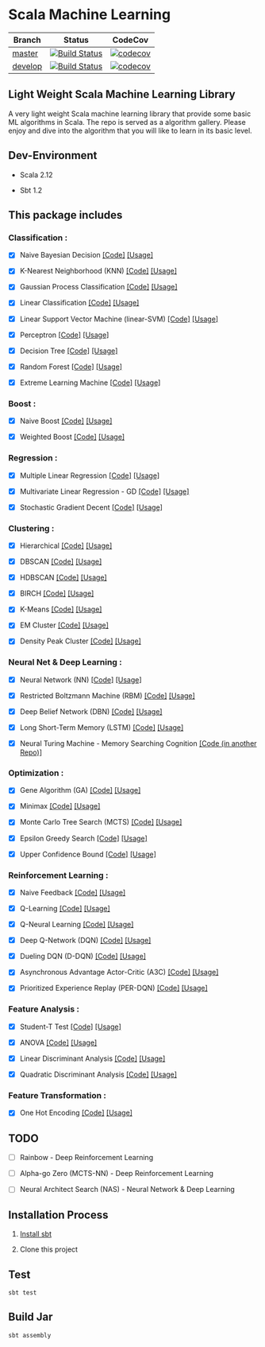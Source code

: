 # Scala Machine Learning

Branch | Status | CodeCov
-|-|-
[master](https://github.com/wei-1/scala-machine-learning/tree/master) | [![Build Status](https://travis-ci.org/Wei-1/Scala-Machine-Learning.svg?branch=master)](https://travis-ci.org/Wei-1/Scala-Machine-Learning) | [![codecov](https://codecov.io/gh/Wei-1/Scala-Machine-Learning/branch/master/graph/badge.svg)](https://codecov.io/gh/Wei-1/Scala-Machine-Learning)
[develop](https://github.com/wei-1/scala-machine-learning/tree/develop) | [![Build Status](https://travis-ci.org/Wei-1/Scala-Machine-Learning.svg?branch=develop)](https://travis-ci.org/Wei-1/Scala-Machine-Learning) | [![codecov](https://codecov.io/gh/Wei-1/Scala-Machine-Learning/branch/develop/graph/badge.svg)](https://codecov.io/gh/Wei-1/Scala-Machine-Learning)


## Light Weight Scala Machine Learning Library

A very light weight Scala machine learning library that provide some basic ML algorithms in Scala. The repo is served as a algorithm gallery. Please enjoy and dive into the algorithm that you will like to learn in its basic level.


## Dev-Environment

- Scala 2.12

- Sbt 1.2


## This package includes

### Classification :

- [x] Naive Bayesian Decision [[Code]](src/main/scala/algorithm/classification/BayesianDecision.scala) [[Usage]](src/test/scala/algorithm/classification/BayesianDecisionTest.scala)

- [x] K-Nearest Neighborhood (KNN) [[Code]](src/main/scala/algorithm/classification/KNN.scala) [[Usage]](src/test/scala/algorithm/classification/KNNTest.scala)

- [x] Gaussian Process Classification [[Code]](src/main/scala/algorithm/classification/GaussianProcess.scala) [[Usage]](src/test/scala/algorithm/classification/GaussianProcessTest.scala)

- [x] Linear Classification [[Code]](src/main/scala/algorithm/classification/LinearClassification.scala) [[Usage]](src/test/scala/algorithm/classification/LinearClassificationTest.scala)

- [x] Linear Support Vector Machine (linear-SVM) [[Code]](src/main/scala/algorithm/classification/LinearSVM.scala) [[Usage]](src/test/scala/algorithm/classification/LinearSVMTest.scala)

- [x] Perceptron [[Code]](src/main/scala/algorithm/classification/Perceptron.scala) [[Usage]](src/test/scala/algorithm/classification/PerceptronTest.scala)

- [x] Decision Tree [[Code]](src/main/scala/algorithm/classification/DecisionTree.scala) [[Usage]](src/test/scala/algorithm/classification/DecisionTreeTest.scala)

- [x] Random Forest [[Code]](src/main/scala/algorithm/classification/RandomForest.scala) [[Usage]](src/test/scala/algorithm/classification/RandomForestTest.scala)

- [x] Extreme Learning Machine [[Code]](src/main/scala/algorithm/classification/ExtremeLearning.scala) [[Usage]](src/test/scala/algorithm/classification/ExtremeLearningTest.scala)

### Boost :

- [x] Naive Boost [[Code]](src/main/scala/algorithm/classification/NaiveBoost.scala) [[Usage]](src/test/scala/algorithm/classification/NaiveBoostTest.scala)

- [x] Weighted Boost [[Code]](src/main/scala/algorithm/classification/WeightedBoost.scala) [[Usage]](src/test/scala/algorithm/classification/WeightedBoostTest.scala)

### Regression :

- [x] Multiple Linear Regression [[Code]](src/main/scala/algorithm/regression/MultipleLinearRegression.scala) [[Usage]](src/test/scala/algorithm/regression/MultipleLinearRegressionTest.scala)

- [x] Multivariate Linear Regression - GD [[Code]](src/main/scala/algorithm/regression/MultivariateLinearRegression.scala) [[Usage]](src/test/scala/algorithm/regression/MultivariateLinearRegressionTest.scala)

- [x] Stochastic Gradient Decent [[Code]](src/main/scala/algorithm/regression/MultivariateLinearRegression.scala) [[Usage]](src/test/scala/algorithm/regression/MultivariateLinearRegressionTest.scala)

### Clustering :

- [x] Hierarchical [[Code]](src/main/scala/algorithm/clustering/Hierarchical.scala) [[Usage]](src/test/scala/algorithm/clustering/HierarchicalTest.scala)

- [x] DBSCAN [[Code]](src/main/scala/algorithm/clustering/DBSCAN.scala) [[Usage]](src/test/scala/algorithm/clustering/DBSCANTest.scala)

- [x] HDBSCAN [[Code]](src/main/scala/algorithm/clustering/HDBSCAN.scala) [[Usage]](src/test/scala/algorithm/clustering/HDBSCANTest.scala)

- [x] BIRCH [[Code]](src/main/scala/algorithm/clustering/BIRCH.scala) [[Usage]](src/test/scala/algorithm/clustering/BIRCHTest.scala)

- [x] K-Means [[Code]](src/main/scala/algorithm/clustering/KMean.scala) [[Usage]](src/test/scala/algorithm/clustering/KMeanTest.scala)

- [x] EM Cluster [[Code]](src/main/scala/algorithm/clustering/EMCluster.scala) [[Usage]](src/test/scala/algorithm/clustering/EMClusterTest.scala)

- [x] Density Peak Cluster [[Code]](src/main/scala/algorithm/clustering/DensityPeakCluster.scala) [[Usage]](src/test/scala/algorithm/clustering/DensityPeakClusterTest.scala)

### Neural Net & Deep Learning :

- [x] Neural Network (NN) [[Code]](src/main/scala/algorithm/deeplearning/NeuralNetwork.scala) [[Usage]](src/test/scala/algorithm/deeplearning/NeuralNetworkTest.scala)

- [x] Restricted Boltzmann Machine (RBM) [[Code]](src/main/scala/algorithm/deeplearning/RBM.scala) [[Usage]](src/test/scala/algorithm/deeplearning/RBMTest.scala)

- [x] Deep Belief Network (DBN) [[Code]](src/main/scala/algorithm/deeplearning/DBN.scala) [[Usage]](src/test/scala/algorithm/deeplearning/DBNTest.scala)

- [x] Long Short-Term Memory (LSTM) [[Code]](src/main/scala/algorithm/deeplearning/LSTM.scala) [[Usage]](src/test/scala/algorithm/deeplearning/LSTMTest.scala)

- [x] Neural Turing Machine - Memory Searching Cognition [[Code (in another Repo)]](https://github.com/Wei-1/Scala-NTM)

### Optimization :

- [x] Gene Algorithm (GA) [[Code]](src/main/scala/algorithm/optimization/GeneAlgorithm.scala) [[Usage]](src/test/scala/algorithm/optimization/GeneAlgorithmTest.scala)

- [x] Minimax [[Code]](src/main/scala/algorithm/optimization/Minimax.scala) [[Usage]](src/test/scala/algorithm/optimization/Minimax.scala)

- [x] Monte Carlo Tree Search (MCTS) [[Code]](src/main/scala/algorithm/optimization/MCTS.scala) [[Usage]](src/test/scala/algorithm/optimization/MCTSTest.scala)

- [x] Epsilon Greedy Search [[Code]](src/main/scala/algorithm/optimization/EpsilonGreedy.scala) [[Usage]](src/test/scala/algorithm/optimization/EpsilonGreedyTest.scala)

- [x] Upper Confidence Bound [[Code]](src/main/scala/algorithm/optimization/UpperConfidenceBound.scala) [[Usage]](src/test/scala/algorithm/optimization/UpperConfidenceBoundTest.scala)

### Reinforcement Learning :

- [x] Naive Feedback [[Code]](src/main/scala/algorithm/reinforcement/NaiveFeedback.scala) [[Usage]](src/test/scala/algorithm/reinforcement/NaiveFeedbackTest.scala)

- [x] Q-Learning [[Code]](src/main/scala/algorithm/reinforcement/QLearning.scala) [[Usage]](src/test/scala/algorithm/reinforcement/QLearningTest.scala)

- [x] Q-Neural Learning [[Code]](src/main/scala/algorithm/reinforcement/QNeuralLearning.scala) [[Usage]](src/test/scala/algorithm/reinforcement/QNeuralLearningTest.scala)

- [x] Deep Q-Network (DQN) [[Code]](src/main/scala/algorithm/reinforcement/DQN.scala) [[Usage]](src/test/scala/algorithm/reinforcement/DQNTest.scala)

- [x] Dueling DQN (D-DQN) [[Code]](src/main/scala/algorithm/reinforcement/DDQN.scala) [[Usage]](src/test/scala/algorithm/reinforcement/DDQNTest.scala)

- [x] Asynchronous Advantage Actor-Critic (A3C) [[Code]](src/main/scala/algorithm/reinforcement/A3C.scala) [[Usage]](src/test/scala/algorithm/reinforcement/A3CTest.scala)

- [x] Prioritized Experience Replay (PER-DQN) [[Code]](src/main/scala/algorithm/reinforcement/PER.scala) [[Usage]](src/test/scala/algorithm/reinforcement/PERTest.scala)

### Feature Analysis :

- [x] Student-T Test [[Code]](src/main/scala/algorithm/analysis/StudentT.scala) [[Usage]](src/test/scala/algorithm/analysis/StudentTTest.scala)

- [x] ANOVA [[Code]](src/main/scala/algorithm/analysis/ANOVA.scala) [[Usage]](src/test/scala/algorithm/analysis/ANOVATest.scala)

- [x] Linear Discriminant Analysis [[Code]](src/main/scala/algorithm/analysis/LDA.scala) [[Usage]](src/test/scala/algorithm/analysis/LDATest.scala)

- [x] Quadratic Discriminant Analysis [[Code]](src/main/scala/algorithm/analysis/QDA.scala) [[Usage]](src/test/scala/algorithm/analysis/QDATest.scala)

### Feature Transformation :

- [x] One Hot Encoding [[Code]](src/main/scala/algorithm/transformation/OneHot.scala) [[Usage]](src/test/scala/algorithm/transformation/OneHotTest.scala)


## TODO

- [ ] Rainbow - Deep Reinforcement Learning

- [ ] Alpha-go Zero (MCTS-NN) - Deep Reinforcement Learning

- [ ] Neural Architect Search (NAS) - Neural Network & Deep Learning


## Installation Process

1. [Install sbt](https://www.scala-sbt.org/download.html)

2. Clone this project


## Test

    sbt test


## Build Jar

    sbt assembly
